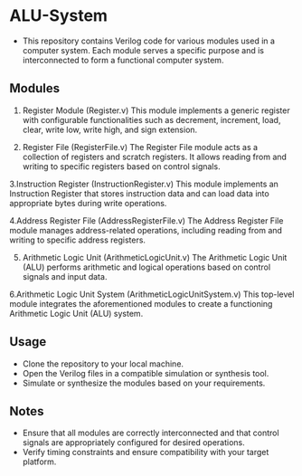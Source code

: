 # ALU-System
- This repository contains Verilog code for various modules used in a computer system. Each module serves a specific purpose and is interconnected to form a functional computer system.

## Modules
1. Register Module (Register.v)
This module implements a generic register with configurable functionalities such as decrement, increment, load, clear, write low, write high, and sign extension.

2. Register File (RegisterFile.v)
The Register File module acts as a collection of registers and scratch registers. It allows reading from and writing to specific registers based on control signals.

3.Instruction Register (InstructionRegister.v)
This module implements an Instruction Register that stores instruction data and can load data into appropriate bytes during write operations.

4.Address Register File (AddressRegisterFile.v)
The Address Register File module manages address-related operations, including reading from and writing to specific address registers.

5. Arithmetic Logic Unit (ArithmeticLogicUnit.v)
The Arithmetic Logic Unit (ALU) performs arithmetic and logical operations based on control signals and input data.

6.Arithmetic Logic Unit System (ArithmeticLogicUnitSystem.v)
This top-level module integrates the aforementioned modules to create a functioning Arithmetic Logic Unit (ALU) system.

## Usage
- Clone the repository to your local machine.
- Open the Verilog files in a compatible simulation or synthesis tool.
- Simulate or synthesize the modules based on your requirements.

## Notes
- Ensure that all modules are correctly interconnected and that control signals are appropriately configured for desired operations.
- Verify timing constraints and ensure compatibility with your target platform.
